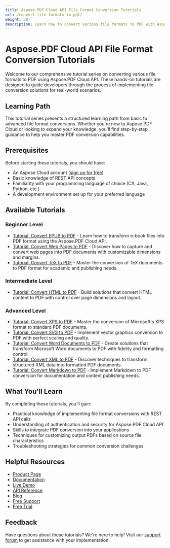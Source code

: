 ```yaml
---
title: Aspose.PDF Cloud API File Format Conversion Tutorials
url: /convert-file-formats-to-pdf/
weight: 30
description: Learn how to convert various file formats to PDF with Aspose.PDF Cloud API through these hands-on tutorials for developers of all skill levels.
---
```


# Aspose.PDF Cloud API File Format Conversion Tutorials

Welcome to our comprehensive tutorial series on converting various file formats to PDF using Aspose.PDF Cloud API. These hands-on tutorials are designed to guide developers through the process of implementing file conversion solutions for real-world scenarios.

## Learning Path

This tutorial series presents a structured learning path from basic to advanced file format conversions. Whether you're new to Aspose.PDF Cloud or looking to expand your knowledge, you'll find step-by-step guidance to help you master PDF conversion capabilities.

## Prerequisites

Before starting these tutorials, you should have:

- An Aspose Cloud account ([sign up for free](https://dashboard.aspose.cloud/#/apps))
- Basic knowledge of REST API concepts
- Familiarity with your programming language of choice (C#, Java, Python, etc.)
- A development environment set up for your preferred language

## Available Tutorials

### Beginner Level

- [Tutorial: Convert EPUB to PDF](/convert-file-formats-to-pdf/convert-epub-to-pdf/) - Learn how to transform e-book files into PDF format using the Aspose.PDF Cloud API.
- [Tutorial: Convert Web Pages to PDF](/convert-file-formats-to-pdf/web-to-pdf/) - Discover how to capture and convert web pages into PDF documents with customizable dimensions and margins.
- [Tutorial: Convert TeX to PDF](/convert-file-formats-to-pdf/tex-to-pdf/) - Master the conversion of TeX documents to PDF format for academic and publishing needs.

### Intermediate Level

- [Tutorial: Convert HTML to PDF](/convert-file-formats-to-pdf/convert-html-to-pdf/) - Build solutions that convert HTML content to PDF with control over page dimensions and layout.


### Advanced Level

- [Tutorial: Convert XPS to PDF](/convert-file-formats-to-pdf/xps-to-pdf/) - Master the conversion of Microsoft's XPS format to standard PDF documents.
- [Tutorial: Convert SVG to PDF](/convert-file-formats-to-pdf/svg-to-pdf/) - Implement vector graphics conversion to PDF with perfect scaling and quality.
- [Tutorial: Convert Word Documents to PDF](/convert-file-formats-to-pdf/convert-doc-docx-to-pdf/) - Create solutions that transform Microsoft Word documents to PDF with fidelity and formatting control.
- [Tutorial: Convert XML to PDF](/convert-file-formats-to-pdf/xml-to-pdf/) - Discover techniques to transform structured XML data into formatted PDF documents.
- [Tutorial: Convert Markdown to PDF](/convert-file-formats-to-pdf/convert-markdown-to-pdf/) - Implement Markdown to PDF conversion for documentation and content publishing needs.

## What You'll Learn

By completing these tutorials, you'll gain:

- Practical knowledge of implementing file format conversions with REST API calls
- Understanding of authentication and security for Aspose.PDF Cloud API
- Skills to integrate PDF conversion into your applications
- Techniques for customizing output PDFs based on source file characteristics
- Troubleshooting strategies for common conversion challenges

## Helpful Resources

- [Product Page](https://products.aspose.cloud/pdf/)
- [Documentation](https://docs.aspose.cloud/pdf/)
- [Live Demo](https://products.aspose.app/pdf/family)
- [API Reference](https://reference.aspose.cloud/pdf/)
- [Blog](https://blog.aspose.cloud/category/pdf/)
- [Free Support](https://forum.aspose.cloud/c/pdf/13)
- [Free Trial](https://dashboard.aspose.cloud/#/apps)

## Feedback

Have questions about these tutorials? We're here to help! Visit our [support forum](https://forum.aspose.cloud/c/pdf/13) to get assistance with your implementation.

